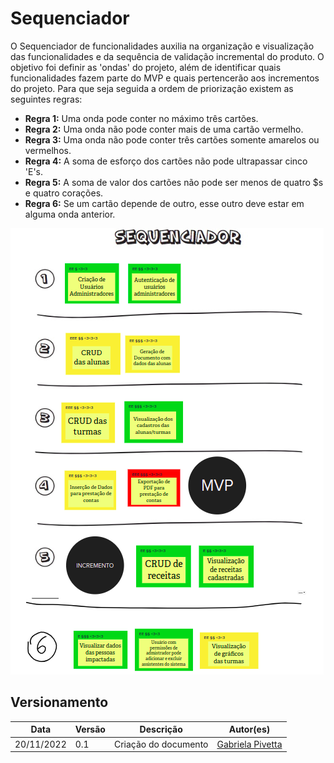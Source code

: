 # Sequenciador

O Sequenciador de funcionalidades auxilia na organização e visualização das funcionalidades e da sequência de validação incremental do produto. O objetivo foi definir as 'ondas' do projeto, além de identificar quais funcionalidades fazem parte do MVP e quais pertencerão aos incrementos do projeto. Para que seja seguida a ordem de priorização existem as seguintes regras:

- **Regra 1:** Uma onda pode conter no máximo três cartões.
- **Regra 2:** Uma onda não pode conter mais de uma cartão vermelho.
- **Regra 3:** Uma onda não pode conter três cartões somente amarelos ou vermelhos.
- **Regra 4:** A soma de esforço dos cartões não pode ultrapassar cinco 'E's.
- **Regra 5:** A soma de valor dos cartões não pode ser menos de quatro $s e quatro corações.
- **Regra 6:** Se um cartão depende de outro, esse outro deve estar em alguma onda anterior.

![Sequenciador](../assets/sequenciador.png)

## Versionamento

| Data | Versão | Descrição | Autor(es) |
|------|--------|-----------|-----------|
| 20/11/2022 | 0.1 | Criação do documento | [Gabriela Pivetta](https://github.com/gabrielapivetta) |